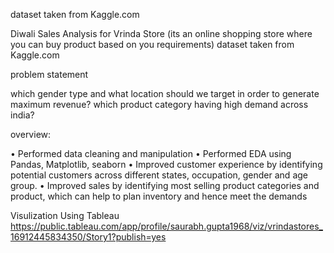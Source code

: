 dataset taken from Kaggle.com

Diwali Sales Analysis for Vrinda Store
(its an online shopping store where you can buy product based on you requirements)
dataset taken from Kaggle.com

problem statement

which gender type and what location should we target in order to generate maximum revenue?
which product category having high demand across india?

overview:

•	Performed data cleaning and manipulation
•	Performed EDA using Pandas, Matplotlib, seaborn
•	Improved customer experience by identifying potential customers across different states, occupation, gender and age group.
•	Improved sales by identifying most selling product categories and product, which can help to plan inventory and hence meet the demands

Visulization Using Tableau
https://public.tableau.com/app/profile/saurabh.gupta1968/viz/vrindastores_16912445834350/Story1?publish=yes

